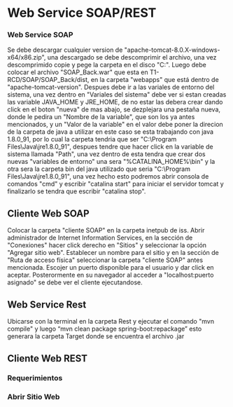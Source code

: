 # Web Service SOAP/REST 


### Web Service SOAP
Se debe descargar cualquier version de "apache-tomcat-8.0.X-windows-x64/x86.zip", una descargado se debe descomprimir el 
archivo, una vez descomprimido copie y pege la carpeta en el disco "C:\". Luego debe colocar el archivo "SOAP_Back.war" que 
esta en T1-RCD/SOAP/SOAP_Back/dist, en la carpeta "webapps" que está dentro de "apache-tomcat-version". Despues debe ir a 
las variales de entorno del sistema, una vez dentro en "Variales del sistema" debe ver si estan creadas las variable 
JAVA_HOME y JRE_HOME, de no estar las debera crear dando click en el boton "nueva" de mas abajo, se dezplejara una pestaña 
nueva, donde le pedira un "Nombre de la variable", que son los ya antes mencionados, y un "Valor de la variable" en el valor 
debe poner la direcion de la carpeta de java a utilizar en este caso se esta trabajando con java 1.8.0_91, por lo cual la 
carpeta tendria que ser "C:\Program Files\Java\jre1.8.0_91", despues tendre que hacer click en la variable de sistema llamada 
"Path", una vez dentro de esta tendra que crear dos nuevas "variables  de entorno" una sera "%CATALINA_HOME%\bin" y la otra 
sera la carpeta bin del java utilizado que seria  "C:\Program Files\Java\jre1.8.0_91", una vez hecho esto podremos abrir 
consola de comandos "cmd" y escribir "catalina start" para iniciar el servidor tomcat y finalizarlo se tendra que escribir 
"catalina stop".

## Cliente Web SOAP
Colocar la carpeta "cliente SOAP" en la carpeta inetpub de iss. Abrir administrador de Internet Information Services,
en la sección de "Conexiones" hacer click derecho en "Sitios" y seleccionar la opción "Agregar sitio web". Establecer
un nombre para el sitio y en la sección de "Ruta de acceso física" seleccionar la carpeta "cliente SOAP" antes mencionada.
Escojer un puerto disponible para el usuario y dar click en aceptar.
Posterormente en su navegador al acceder a "localhost:puerto asignado" se debe ver el cliente ejecutandose.
## Web Service Rest
Ubicarse con la terminal en la carpeta Rest y ejecutar el comando "mvn compile"
y luego “mvn clean package spring-boot:repackage” esto generara la carpeta Target donde se encuentra el archivo .jar

## Cliente Web REST


### Requerimientos
### Abrir Sitio Web
